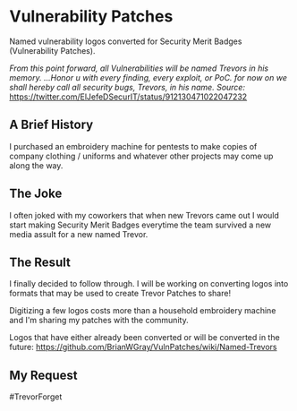 # Vulnerability Patches
Named vulnerability logos converted for Security Merit Badges (Vulnerability Patches).

*From this point forward, all Vulnerabilities will be named Trevors in his memory.*
*...Honor u with every finding, every exploit, or PoC. for now on we shall hereby call all security bugs, Trevors, in his name.*
*Source:* https://twitter.com/ElJefeDSecurIT/status/912130471022047232

## A Brief History
I purchased an embroidery machine for pentests to make copies of company clothing / uniforms and whatever other projects may come up along the way.

## The Joke
I often joked with my coworkers that when new Trevors came out I would start making Security Merit Badges everytime the team survived a new media assult for a new named Trevor.

## The Result
I finally decided to follow through. I will be working on converting logos into formats that may be used to create Trevor Patches to share!

Digitizing a few logos costs more than a household embroidery machine and I'm sharing my patches with the community.

Logos that have either already been converted or will be converted in the future: https://github.com/BrianWGray/VulnPatches/wiki/Named-Trevors

## My Request
#TrevorForget


